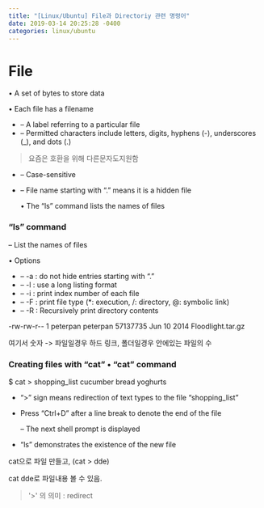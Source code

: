 ```yaml
---
title: "[Linux/Ubuntu] File과 Directoriy 관련 명령어"
date: 2019-03-14 20:25:28 -0400
categories: linux/ubuntu
---
```


# File 

• A set of bytes to store data 

• Each file has a filename 

- –  A label referring to a particular file 
- –  Permitted characters include letters, digits, hyphens (-), underscores (_), and dots (.) 

> 요즘은 호환을 위해 다른문자도지원함

- –  Case-sensitive 

- –  File name starting with “.” means it is a hidden file 

  • The “ls” command lists the names of files 

### “ls” command

 – List the names of files 

• Options 

- –  -a : do not hide entries starting with “.” 
- –  -l : use a long listing format 
- –  -i : print index number of each file 
- –  -F : print file type (*: execution, /: directory, @: symbolic link) 
- –  -R : Recursively print directory contents 

-rw-rw-r-- 1 peterpan peterpan 57137735 Jun 10 2014 Floodlight.tar.gz

여기서 숫자 -> 파일일경우 하드 링크, 폴더일경우 안에있는 파일의 수





### Creating files with “cat” • “cat” command 

$ cat > shopping_list cucumber
 bread
 yoghurts 

- “>” sign means redirection of text types to the file “shopping_list” 

- Press “Ctrl+D” after a line break to denote the end of the file 

  – The next shell prompt is displayed 

- “ls” demonstrates the existence of the new file 

cat으로 파일 만들고, (cat > dde)

cat dde로 파일내용 볼 수 있음.

> '>' 의 의미 : redirect





